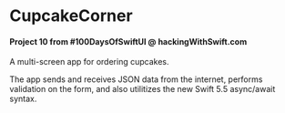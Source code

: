 # CupcakeCorner

#### Project 10 from #100DaysOfSwiftUI @ hackingWithSwift.com

A multi-screen app for ordering cupcakes.

The app sends and receives JSON data from the internet, performs validation on the form, and also utilitizes the new Swift 5.5 async/await syntax.
